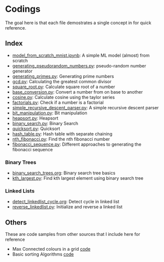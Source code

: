 # Codings

The goal here is that each file demostrates a single concept in for
quick reference.

## Index

- [model_from_scratch_mnist.ipynb](ipynb/model_from_scratch_mnist.ipynb): A simple ML model (almost) from scratch
- [generating_pseudorandom_numbers.py](py/generating_pseudorandom_numbers.py): pseudo-random number generator
- [generating_primes.py](py/generating_primes.py): Generating prime numbers
- [gcd.py](py/gcd.py): Calculating the greatest common divisor
- [square_root.py](py/square_root.py): Calculate square root of a number
- [base_conversion.py](py/base_conversion.py): Convert a number from on base to another
- [cosine.py](py/cosine.py): Calculate cosine using the taylor series
- [factorials.py](py/factorials.py): Check if a number is a factorial
- [simple_recursive_descent_parser.py](py/simple_recursive_descent_parser.py): A simple recursive descent parser
- [bit_manipulation.py](py/bit_manipulation.py): Bit manipulation
- [heapsort.py](py/heapsort.py): Heapsort
- [binary_search.py](py/binary_search.py): Binary Search
- [quicksort.py](py/quicksort.py): Quicksort
- [hash_table.py](py/hash_table.py): Hash table with separate chaining
- [nth_fibonacci.py](py/nth_fibonacci.py): Find the nth fibonacci number
- [fibonacci_sequence.py](py/fibonacci_sequence.py): Different approaches to generating the fibonacci sequence

### Binary Trees
- [binary_search_trees.org](org/binary_search_trees.org): Binary search tree basics
- [kth_largest.py](py/kth_largest.py): Find kth largest element using binary search tree

### Linked Lists
- [detect_linkedlist_cycle.org](org/detect_linkedlist_cycle.org): Detect cycle in linked list
- [reverse_linkedlist.py](py/reverse_linkedlist.py): Initialize and reverse a linked list

## Others

These are code samples from other sources that I include here for reference

- Max Connected colours in a grid [code](others/max_connected.py)
- Basic sorting Algorithms [code](others/sorting_algos.py)
